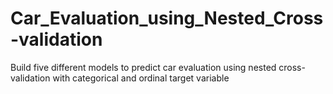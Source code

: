 # Car_Evaluation_using_Nested_Cross-validation
Build five different models to predict car evaluation using nested cross-validation with categorical and ordinal target variable
